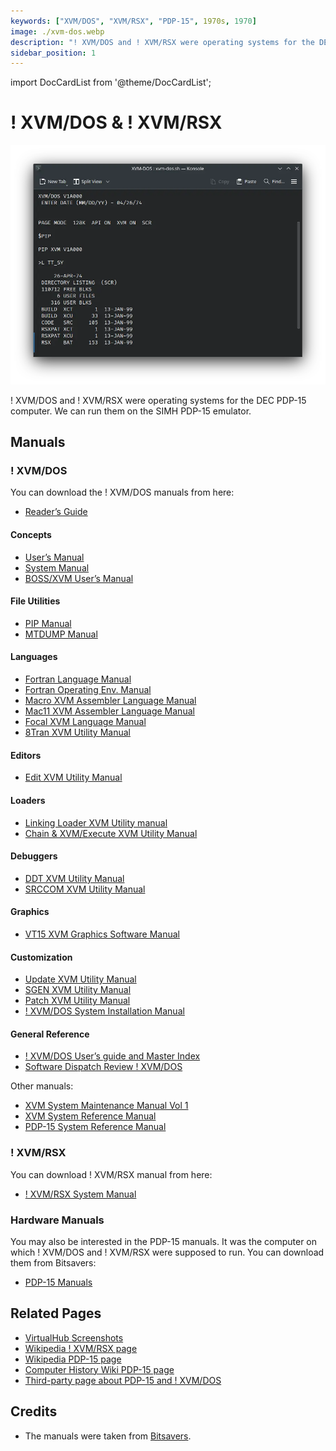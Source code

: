 ```yaml
---
keywords: ["XVM/DOS", "XVM/RSX", "PDP-15", 1970s, 1970]
image: ./xvm-dos.webp
description: "! XVM/DOS and ! XVM/RSX were operating systems for the DEC PDP-15 computer. We can run them on the SIMH PDP-15 emulator."
sidebar_position: 1
---
```


import DocCardList from '@theme/DocCardList';

# ! XVM/DOS & ! XVM/RSX

![! XVM/DOS](./xvm-dos.webp)

! XVM/DOS and ! XVM/RSX were operating systems for the DEC PDP-15 computer. We can run them on the SIMH PDP-15 emulator.

<DocCardList />

## Manuals

### ! XVM/DOS

You can download the ! XVM/DOS manuals from here:

- [Reader’s Guide](http://www.bitsavers.org/pdf/dec/pdp15/XVM/DEC-XV-ODGIA-A-D-XVM_DOS_READERS_GUIDE_AND_MASTER_INDEX.pdf)

#### Concepts

- [User’s Manual](http://www.bitsavers.org/pdf/dec/pdp15/XVM/DEC-XV-ODMAA-A-D_XVMdosUM.pdf)
- [System Manual](http://www.bitsavers.org/pdf/dec/pdp15/XVM/DEC-XV-ODSAA-A-D_XVMdosSys.pdf)
- [BOSS/XVM User’s Manual](http://www.bitsavers.org/pdf/dec/pdp15/XVM/DEC-XV-OBUAA-A-D_BossXVM.pdf)

#### File Utilities

- [PIP Manual](http://www.bitsavers.org/pdf/dec/pdp15/XVM/DEC-XV-UPPUA-A-D-PIP_XVM_UTILITY_MANUAL.pdf)
- [MTDUMP Manual](http://www.bitsavers.org/pdf/dec/pdp15/XVM/DEC-XV-UMTUA-A-D_MTDUMP_UTILITY_MANUAL.pdf)

#### Languages

- [Fortran Language Manual](http://www.bitsavers.org/pdf/dec/pdp15/XVM/DEC-XV-LF4MA-A-D_FORTRAN_IV_XVM_LANGUAGE_MANUAL.pdf)
- [Fortran Operating Env. Manual](http://www.bitsavers.org/pdf/dec/pdp15/XVM/DEC-XV-LF4EA-A-D_FORTRAN_IV_XVM_OPERATING_MANUAL.pdf)
- [Macro XVM Assembler Language Manual](http://www.bitsavers.org/pdf/dec/pdp15/XVM/DEC-XV-LMALA-A-D-MACRO_XVM_ASSEMBLER_LANGUAGE_MANUAL.pdf)
- [Mac11 XVM Assembler Language Manual](http://www.bitsavers.org/pdf/dec/pdp15/XVM/DEC-XV-LMLAA-A-D-MAC11_XVM_ASSEMBLER_LANGUAGE_MANUAL.pdf)
- [Focal XVM Language Manual](http://www.bitsavers.org/pdf/dec/pdp15/XVM/DEC-XV-LFLGA-A-D-FOCAL_XVM_LANGUAGE_MANUAL.pdf)
- [8Tran XVM Utility Manual](http://www.bitsavers.org/pdf/dec/pdp15/XVM/DEC-XV-UTRNA-A-D_8TRAN_UTILITY_MANUAL.pdf)

#### Editors

- [Edit XVM Utility Manual](http://www.bitsavers.org/pdf/dec/pdp15/XVM/DEC-XV-UETUA-A-D-EDIT_EDITVP_EDITVT_XVM_UTILITY_MANUAL.pdf)

#### Loaders

- [Linking Loader XVM Utility manual](http://www.bitsavers.org/pdf/dec/pdp15/XVM/DEC-XV-ULLUA-A-D-LINKING_LOADER_XVM_UTILITY_MANUAL.pdf)
- [Chain & XVM/Execute XVM Utility Manual](http://www.bitsavers.org/pdf/dec/pdp15/XVM/DEC-XV-UCHNA-A-D-CHAIN_XVM_EXECUTE_XVM_UTILITY_MANUAL.pdf)

#### Debuggers

- [DDT XVM Utility Manual](http://www.bitsavers.org/pdf/dec/pdp15/XVM/DEC-XV-UDDTA-A-D-DDT_XVM_UTILITY_MANUAL.pdf)
- [SRCCOM XVM Utility Manual](http://www.bitsavers.org/pdf/dec/pdp15/XVM/DEC-XV-USRCA-A-D_SRCCOM.pdf)

#### Graphics

- [VT15 XVM Graphics Software Manual](http://www.bitsavers.org/pdf/dec/pdp15/XVM/DEC-XV-GVTAA-A-D_VT15_XVM_GRAPHICS_SOFTWARE_MANUAL.pdf)

#### Customization

- [Update XVM Utility Manual](http://www.bitsavers.org/pdf/dec/pdp15/XVM/DEC_XV_UUPDA-A-D-UPDATE_XVM_UTILITY_MANUAL.pdf)
- [SGEN XVM Utility Manual](http://www.bitsavers.org/pdf/dec/pdp15/XVM/DEC-XV-USUTA-A-D-SGEN_XVM_UTILITY_MANUAL.pdf)
- [Patch XVM Utility Manual](http://www.bitsavers.org/pdf/dec/pdp15/XVM/DEC-XV-UPUMA-A-D-PATCH_XVM_UTILITY_MANUAL.pdf)
- [! XVM/DOS System Installation Manual](http://www.bitsavers.org/pdf/dec/pdp15/XVM/DEC-XV-ODSIA-A-D_XVMdosInst.pdf)

#### General Reference

- [! XVM/DOS User’s guide and Master Index](http://www.bitsavers.org/pdf/dec/pdp15/XVM/DEC-XV-ODGIA-A-D-XVM_DOS_READERS_GUIDE_AND_MASTER_INDEX.pdf)
- [Software Dispatch Review ! XVM/DOS](http://www.bitsavers.org/pdf/dec/pdp15/XVM/DEC-XV-CSPSA-A-D_The_Software_Dispatch_Review_XVM_DOS_V1A_March_1976.pdf)

Other manuals:

- [XVM System Maintenance Manual Vol 1](http://www.bitsavers.org/pdf/dec/pdp15/XVM/EK-15XVM-MM-001_XVMmaintMan.pdf)
- [XVM System Reference Manual](http://www.bitsavers.org/pdf/dec/pdp15/XVM/EK-15XVM-OP-001_XVMsysRef.pdf)
- [PDP-15 System Reference Manual](http://www.bitsavers.org/pdf/dec/pdp15/XVM/DEC-15-XSRMA-A-D_UC15refMan.pdf)

### ! XVM/RSX

You can download ! XVM/RSX manual from here:

- [! XVM/RSX System Manual](http://www.bitsavers.org/pdf/dec/pdp15/XVM/DEC-XV-IRSMA-A_XVM-RSXsysMan/)

### Hardware Manuals

You may also be interested in the PDP-15 manuals. It was the computer on which ! XVM/DOS and ! XVM/RSX were supposed to run. You can download them from Bitsavers:

- [PDP-15 Manuals](http://www.bitsavers.org/pdf/dec/pdp15/)

## Related Pages

- [VirtualHub Screenshots](https://screenshots.virtualhub.eu.org/1970s/1976/xvm-dos-rsx)
- [Wikipedia ! XVM/RSX page](https://en.wikipedia.org/wiki/PDP-15#XVM/RSX)
- [Wikipedia PDP-15 page](https://en.wikipedia.org/wiki/PDP-15)
- [Computer History Wiki PDP-15 page](http://gunkies.org/wiki/PDP-15)
- [Third-party page about PDP-15 and ! XVM/DOS](https://retrocmp.com/projects/blinkenbone/simulated-panels/257-programming-the-pdp-15)

## Credits

- The manuals were taken from [Bitsavers](http://bitsavers.org).

